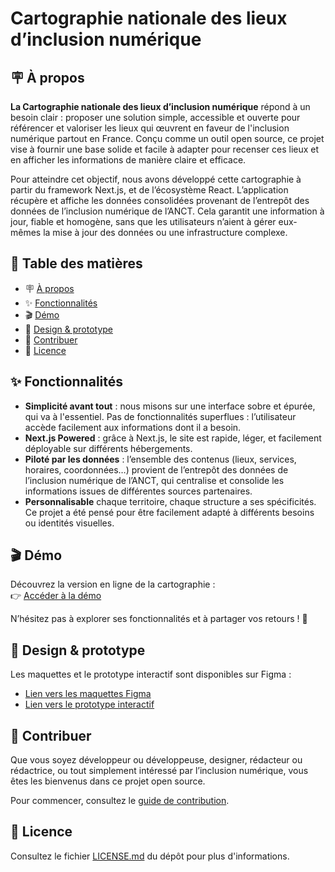 # Cartographie nationale des lieux d’inclusion numérique

<h2 id="about">🪧 À propos</h2>

**La Cartographie nationale des lieux d’inclusion numérique** répond à un besoin clair : proposer une solution simple, accessible et ouverte pour référencer et valoriser les lieux qui œuvrent en faveur de l'inclusion numérique partout en France. Conçu comme un outil open source, ce projet vise à fournir une base solide et facile à adapter pour recenser ces lieux et en afficher les informations de manière claire et efficace.

Pour atteindre cet objectif, nous avons développé cette cartographie à partir du framework Next.js, et de l’écosystème React. L’application récupère et affiche les données consolidées provenant de l’entrepôt des données de l’inclusion numérique de l’ANCT. Cela garantit une information à jour, fiable et homogène, sans que les utilisateurs n’aient à gérer eux-mêmes la mise à jour des données ou une infrastructure complexe.

## 📑 Table des matières

- 🪧 [À propos](#about)
- ✨ [Fonctionnalités](#features)
- 🎬 [Démo](#demo)
- 🎨 [Design & prototype](#design)
- 🤗 [Contribuer](#contributing)
- 📝 [Licence](#license)

<h2 id="features">✨ Fonctionnalités</h2>

- **Simplicité avant tout** : nous misons sur une interface sobre et épurée, qui va à l'essentiel. Pas de fonctionnalités superflues : l’utilisateur accède facilement aux informations dont il a besoin.
- **Next.js Powered** : grâce à Next.js, le site est rapide, léger, et facilement déployable sur différents hébergements.
- **Piloté par les données** : l’ensemble des contenus (lieux, services, horaires, coordonnées…) provient de l’entrepôt des données de l’inclusion numérique de l’ANCT, qui centralise et consolide les informations issues de différentes sources partenaires.
- **Personnalisable** chaque territoire, chaque structure a ses spécificités. Ce projet a été pensé pour être facilement adapté à différents besoins ou identités visuelles.

<h2 id="demo">🎬 Démo</h2>

Découvrez la version en ligne de la cartographie :  
👉 [Accéder à la démo](https://cartographieprodappcrkxbypyc-cartographie-prod-app-container.functions.fnc.fr-par.scw.cloud/)

N’hésitez pas à explorer ses fonctionnalités et à partager vos retours ! 🚀

<h2 id="design">🎨 Design & prototype</h2>

Les maquettes et le prototype interactif sont disponibles sur Figma :
- [Lien vers les maquettes Figma](https://www.figma.com/design/IFH80doDOEvJvbMlUnQIOC/%E2%AD%90%EF%B8%8F-Outil-gestionnaire-FNE?node-id=12382-58602&t=fqUCwIdmPZpHHArx-4)
- [Lien vers le prototype interactif](https://www.figma.com/proto/IFH80doDOEvJvbMlUnQIOC/%E2%AD%90%EF%B8%8F-Outil-gestionnaire-FNE?page-id=10781%3A56285&node-id=12382-58603&viewport=-12465%2C25248%2C0.49&t=b7DcLpZyD3fz353L-1&scaling=min-zoom&content-scaling=fixed&starting-point-node-id=12382%3A58603&show-proto-sidebar=1)

<h2 id="contributing">🤗 Contribuer</h2>

Que vous soyez développeur ou développeuse, designer, rédacteur ou rédactrice, ou tout simplement intéressé par l’inclusion numérique, vous êtes les bienvenus dans ce projet open source.

Pour commencer, consultez le [guide de contribution](./CONTRIBUTING.md).

<h2 id="license">📝 Licence</h2>

Consultez le fichier [LICENSE.md](./LICENSE.md) du dépôt pour plus d'informations.
